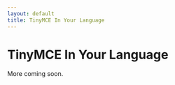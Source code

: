 ```yaml
---
layout: default
title: TinyMCE In Your Language
---
```


# TinyMCE In Your Language

More coming soon.